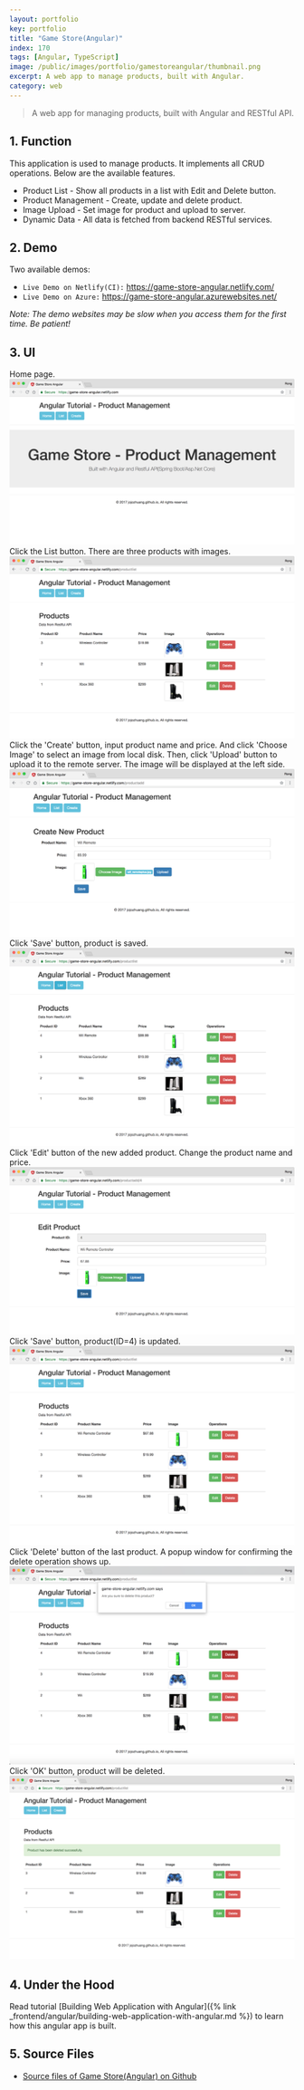 ```yaml
---
layout: portfolio
key: portfolio
title: "Game Store(Angular)"
index: 170
tags: [Angular, TypeScript]
image: /public/images/portfolio/gamestoreangular/thumbnail.png
excerpt: A web app to manage products, built with Angular.
category: web
---
```


> A web app for managing products, built with Angular and RESTful API.

## 1. Function
This application is used to manage products. It implements all CRUD operations. Below are the available features.
* Product List - Show all products in a list with Edit and Delete button.
* Product Management - Create, update and delete product.
* Image Upload - Set image for product and upload to server.
* Dynamic Data - All data is fetched from backend RESTful services.

## 2. Demo
Two available demos:
* `Live Demo on Netlify(CI):` <a href="https://game-store-angular.netlify.com/" target="\_blank">https://game-store-angular.netlify.com/</a>
* `Live Demo on Azure:` <a href="https://game-store-angular.azurewebsites.net/" target="\_blank">https://game-store-angular.azurewebsites.net/</a>

*Note: The demo websites may be slow when you access them for the first time. Be patient!*

## 3. UI
Home page.
![image](/public/images/portfolio/gamestoreangular/homepage.png)
Click the List button. There are three products with images.
![image](/public/images/portfolio/gamestoreangular/productlist.png)
Click the 'Create' button, input product name and price. And click 'Choose Image' to select an image from local disk. Then, click 'Upload' button to upload it to the remote server. The image will be displayed at the left side.
![image](/public/images/portfolio/gamestoreangular/productadd.png)
Click 'Save' button, product is saved.
![image](/public/images/portfolio/gamestoreangular/productlistafteradd.png)
Click 'Edit' button of the new added product. Change the product name and price.
![image](/public/images/portfolio/gamestoreangular/productedit.png)
Click 'Save' button, product(ID=4) is updated.
![image](/public/images/portfolio/gamestoreangular/productlistafteredit.png)
Click 'Delete' button of the last product. A popup window for confirming the delete operation shows up.
![image](/public/images/portfolio/gamestoreangular/deleteconfirm.png)
Click 'OK' button, product will be deleted.
![image](/public/images/portfolio/gamestoreangular/productlistafterdel.png)

## 4. Under the Hood
Read tutorial [Building Web Application with Angular]({% link _frontend/angular/building-web-application-with-angular.md %}) to learn how this angular app is built.

## 5. Source Files
* [Source files of Game Store(Angular) on Github](https://github.com/jojozhuang/game-store-angular)
